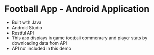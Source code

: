 # Football App - Android Application
- Built with Java
- Android Studio
- Restful API
- This app displays in game football commentary and player stats by downloading data from API
- API not included in this demo
